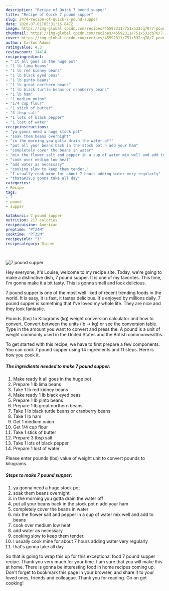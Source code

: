```yaml
---
description: "Recipe of Quick 7 pound supper"
title: "Recipe of Quick 7 pound supper"
slug: 2474-recipe-of-quick-7-pound-supper
date: 2020-07-01T05:31:16.847Z
image: https://img-global.cpcdn.com/recipes/45592311/751x532cq70/7-pound-supper-recipe-main-photo.jpg
thumbnail: https://img-global.cpcdn.com/recipes/45592311/751x532cq70/7-pound-supper-recipe-main-photo.jpg
cover: https://img-global.cpcdn.com/recipes/45592311/751x532cq70/7-pound-supper-recipe-main-photo.jpg
author: Carlos Adams
ratingvalue: 4.3
reviewcount: 14414
recipeingredient:
- " It all goes in the huge pot"
- "1 lb lima beans"
- "1 lb red kidney beans"
- "1 lb black eyed peas"
- "1 lb pinto beans"
- "1 lb great northern beans"
- "1 lb black turtle beans or cranberry beans"
- "1 lb ham"
- "1 medium onion"
- "1/4 cup flour"
- "1 stick of butter"
- "3 tbsp salt"
- "1 lots of black pepper"
- "1 lost of water"
recipeinstructions:
- "ya gonna need a huge stock pot"
- "soak them beans overnight"
- "in the morning you gotta drain the water off"
- "put all your beans back in the stock pot n add your ham"
- "completely cover the beans in water"
- "mix the flower salt and pepper in a cup of water mix well and add to beans"
- "cook over medium low heat"
- "add water as necessary"
- "cooking slow to keep them tender."
- "I usually cook mine for about 7 hours adding water very regularly"
- "that&#39;s gonna take all day"
categories:
- Recipe
tags:
- 7
- pound
- supper

katakunci: 7 pound supper 
nutrition: 217 calories
recipecuisine: American
preptime: "PT24M"
cooktime: "PT35M"
recipeyield: "1"
recipecategory: Dinner

---
```



![7 pound supper](https://img-global.cpcdn.com/recipes/45592311/751x532cq70/7-pound-supper-recipe-main-photo.jpg)

Hey everyone, it's Louise, welcome to my recipe site. Today, we're going to make a distinctive dish, 7 pound supper. It is one of my favorites. This time, I'm gonna make it a bit tasty. This is gonna smell and look delicious.

7 pound supper is one of the most well liked of recent trending foods in the world. It is easy, it is fast, it tastes delicious. It's enjoyed by millions daily. 7 pound supper is something that I've loved my whole life. They are nice and they look fantastic.

Pounds (lbs) to Kilograms (kg) weight conversion calculator and how to convert. Convert between the units (lb → kg) or see the conversion table. Type in the amount you want to convert and press the. A pound is a unit of weight commonly used in the United States and the British commonwealths.


To get started with this recipe, we have to first prepare a few components. You can cook 7 pound supper using 14 ingredients and 11 steps. Here is how you cook it.

<!--inarticleads1-->

##### The ingredients needed to make 7 pound supper:

1. Make ready  It all goes in the huge pot
1. Prepare 1 lb lima beans
1. Take 1 lb red kidney beans
1. Make ready 1 lb black eyed peas
1. Prepare 1 lb pinto beans
1. Prepare 1 lb great northern beans
1. Take 1 lb black turtle beans or cranberry beans
1. Take 1 lb ham
1. Get 1 medium onion
1. Get 1/4 cup flour
1. Take 1 stick of butter
1. Prepare 3 tbsp salt
1. Take 1 lots of black pepper
1. Prepare 1 lost of water


Please enter pounds (lbs) value of weight unit to convert pounds to kilograms. 

<!--inarticleads2-->

##### Steps to make 7 pound supper:

1. ya gonna need a huge stock pot
1. soak them beans overnight
1. in the morning you gotta drain the water off
1. put all your beans back in the stock pot n add your ham
1. completely cover the beans in water
1. mix the flower salt and pepper in a cup of water mix well and add to beans
1. cook over medium low heat
1. add water as necessary
1. cooking slow to keep them tender.
1. I usually cook mine for about 7 hours adding water very regularly
1. that&#39;s gonna take all day




So that is going to wrap this up for this exceptional food 7 pound supper recipe. Thank you very much for your time. I am sure that you will make this at home. There is gonna be interesting food in home recipes coming up. Don't forget to bookmark this page in your browser, and share it to your loved ones, friends and colleague. Thank you for reading. Go on get cooking!
